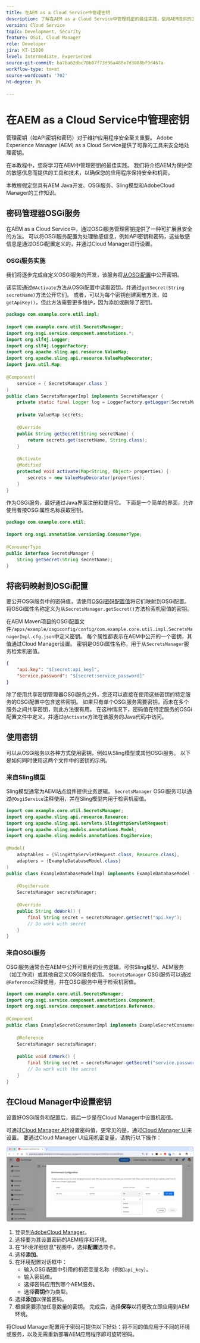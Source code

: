 ```yaml
---
title: 在AEM as a Cloud Service中管理密钥
description: 了解在AEM as a Cloud Service中管理机密的最佳实践，使用AEM提供的工具和技术来保护您的敏感信息，确保您的应用程序保持安全和机密。
version: Cloud Service
topic: Development, Security
feature: OSGI, Cloud Manager
role: Developer
jira: KT-15880
level: Intermediate, Experienced
source-git-commit: ba7ba62dbc70b07f73d96a488e7d3088bf9d467a
workflow-type: tm+mt
source-wordcount: '702'
ht-degree: 0%

---
```



# 在AEM as a Cloud Service中管理密钥

管理密钥（如API密钥和密码）对于维护应用程序安全至关重要。 Adobe Experience Manager (AEM) as a Cloud Service提供了可靠的工具来安全地处理密钥。

在本教程中，您将学习在AEM中管理密钥的最佳实践。 我们将介绍AEM为保护您的敏感信息而提供的工具和技术，以确保您的应用程序保持安全和机密。

本教程假定您具有AEM Java开发、OSGi服务、Sling模型和AdobeCloud Manager的工作知识。

## 密码管理器OSGi服务

在AEM as a Cloud Service中，通过OSGi服务管理密钥提供了一种可扩展且安全的方法。 可以将OSGi服务配置为处理敏感信息，例如API密钥和密码，这些敏感信息是通过OSGi配置定义的，并通过Cloud Manager进行设置。

### OSGi服务实施

我们将逐步完成自定义OSGi服务的开发，该服务将[从OSGi配置](https://experienceleague.adobe.com/en/docs/experience-manager-cloud-service/content/implementing/deploying/configuring-osgi#secret-configuration-values)中公开密钥。

该实现通过`@Activate`方法从OSGi配置中读取密钥，并通过`getSecret(String secretName)`方法公开它们。 或者，可以为每个密钥创建离散方法，如`getApiKey()`，但此方法需要更多维护，因为添加或删除了密钥。

```java
package com.example.core.util.impl;

import com.example.core.util.SecretsManager;
import org.osgi.service.component.annotations.*;
import org.slf4j.Logger;
import org.slf4j.LoggerFactory;
import org.apache.sling.api.resource.ValueMap;
import org.apache.sling.api.resource.ValueMapDecorator;
import java.util.Map;

@Component(
    service = { SecretsManager.class }
)
public class SecretsManagerImpl implements SecretsManager {
    private static final Logger log = LoggerFactory.getLogger(SecretsManagerImpl.class);
 
    private ValueMap secrets;

    @Override
    public String getSecret(String secretName) {
        return secrets.get(secretName, String.class);
    }

    @Activate
    @Modified
    protected void activate(Map<String, Object> properties) {
        secrets = new ValueMapDecorator(properties);
    }
}
```

作为OSGi服务，最好通过Java界面注册和使用它。 下面是一个简单的界面，允许使用者按OSGi属性名称获取密钥。

```java
package com.example.core.util;

import org.osgi.annotation.versioning.ConsumerType;

@ConsumerType
public interface SecretsManager {
    String getSecret(String secretName);
}
```

## 将密码映射到OSGi配置

要公开OSGi服务中的密码值，请使用[OSGi密码配置值](https://experienceleague.adobe.com/en/docs/experience-manager-cloud-service/content/implementing/deploying/configuring-osgi#secret-configuration-values)将它们映射到OSGi配置。 将OSGi属性名称定义为从`SecretsManager.getSecret()`方法检索机密值的密钥。

在AEM Maven项目的OSGi配置文件`/apps/example/osgiconfig/config/com.example.core.util.impl.SecretsManagerImpl.cfg.json`中定义密钥。 每个属性都表示在AEM中公开的一个密钥，其值通过Cloud Manager设置。 密钥是OSGi属性名称，用于从`SecretsManager`服务检索机密值。

```json
{
    "api.key": "$[secret:api_key]",
    "service.password": "$[secret:service_password]"
}
```

除了使用共享密钥管理器OSGi服务之外，您还可以直接在使用这些密钥的特定服务的OSGi配置中包含这些密钥。 如果只有单个OSGi服务需要密钥，而未在多个服务之间共享密钥，则此方法很有用。 在这种情况下，密码值在特定服务的OSGi配置文件中定义，并通过`@Activate`方法在该服务的Java代码中访问。

## 使用密钥

可以从OSGi服务以各种方式使用密钥，例如从Sling模型或其他OSGi服务。 以下是如何同时使用这两个文件中的密钥的示例。

### 来自Sling模型

Sling模型通常为AEM站点组件提供业务逻辑。 `SecretsManager` OSGi服务可以通过`@OsgiService`注释使用，并在Sling模型内用于检索机密值。

```java
import com.example.core.util.SecretsManager;
import org.apache.sling.api.resource.Resource;
import org.apache.sling.api.servlets.SlingHttpServletRequest;
import org.apache.sling.models.annotations.Model;
import org.apache.sling.models.annotations.OsgiService;

@Model(
    adaptables = {SlingHttpServletRequest.class, Resource.class},
    adapters = {ExampleDatabaseModel.class}
)
public class ExampleDatabaseModelImpl implements ExampleDatabaseModel {

    @OsgiService
    SecretsManager secretsManager;

    @Override 
    public String doWork() {
        final String secret = secretsManager.getSecret("api.key");
        // Do work with secret
    }
}
```

### 来自OSGi服务

OSGi服务通常会在AEM中公开可重用的业务逻辑，可供Sling模型、AEM服务（如工作流）或其他自定义OSGi服务使用。 `SecretsManager` OSGi服务可以通过`@Reference`注释使用，并在OSGi服务中用于检索机密值。

```java
import com.example.core.util.SecretsManager;
import org.osgi.service.component.annotations.Component;
import org.osgi.service.component.annotations.Reference;

@Component
public class ExampleSecretConsumerImpl implements ExampleSecretConsumer {

    @Reference
    SecretsManager secretsManager;

    public void doWork() {
        final String secret = secretsManager.getSecret("service.password");
        // Do work with the secret
    }
}
```

## 在Cloud Manager中设置密钥

设置好OSGi服务和配置后，最后一步是在Cloud Manager中设置机密值。

可通过[Cloud Manager API](https://developer.adobe.com/experience-cloud/cloud-manager/reference/api/#tag/Variables)设置密码值，更常见的是，通过[Cloud Manager UI](https://experienceleague.adobe.com/en/docs/experience-manager-cloud-service/content/implementing/using-cloud-manager/environment-variables#overview)来设置。 要通过Cloud Manager UI应用机密变量，请执行以下操作：

![Cloud Manager密码配置](./assets/secrets/cloudmanager-configuration.png)

1. 登录到[AdobeCloud Manager](https://my.cloudmanager.adobe.com)。
1. 选择要为其设置密码的AEM程序和环境。
1. 在“环境详细信息”视图中，选择&#x200B;**配置**&#x200B;选项卡。
1. 选择&#x200B;**添加**。
1. 在环境配置对话框中：
   - 输入OSGi配置中引用的机密变量名称（例如`api_key`）。
   - 输入密码值。
   - 选择密码应用到哪个AEM服务。
   - 选择&#x200B;**密钥**&#x200B;作为类型。
1. 选择&#x200B;**添加**&#x200B;以保留密码。
1. 根据需要添加任意数量的密钥。 完成后，选择&#x200B;**保存**&#x200B;以将更改立即应用到AEM环境。

将Cloud Manager配置用于密码可提供以下好处：将不同的值应用于不同的环境或服务，以及无需重新部署AEM应用程序即可旋转密码。

